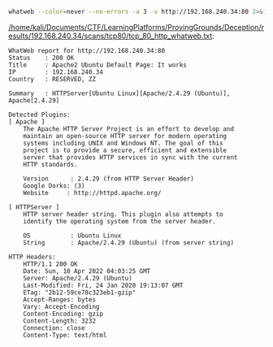 ```bash
whatweb --color=never --no-errors -a 3 -v http://192.168.240.34:80 2>&1
```

[/home/kali/Documents/CTF/LearningPlatforms/ProvingGrounds/Deception/results/192.168.240.34/scans/tcp80/tcp_80_http_whatweb.txt](file:///home/kali/Documents/CTF/LearningPlatforms/ProvingGrounds/Deception/results/192.168.240.34/scans/tcp80/tcp_80_http_whatweb.txt):

```
WhatWeb report for http://192.168.240.34:80
Status    : 200 OK
Title     : Apache2 Ubuntu Default Page: It works
IP        : 192.168.240.34
Country   : RESERVED, ZZ

Summary   : HTTPServer[Ubuntu Linux][Apache/2.4.29 (Ubuntu)], Apache[2.4.29]

Detected Plugins:
[ Apache ]
	The Apache HTTP Server Project is an effort to develop and
	maintain an open-source HTTP server for modern operating
	systems including UNIX and Windows NT. The goal of this
	project is to provide a secure, efficient and extensible
	server that provides HTTP services in sync with the current
	HTTP standards.

	Version      : 2.4.29 (from HTTP Server Header)
	Google Dorks: (3)
	Website     : http://httpd.apache.org/

[ HTTPServer ]
	HTTP server header string. This plugin also attempts to
	identify the operating system from the server header.

	OS           : Ubuntu Linux
	String       : Apache/2.4.29 (Ubuntu) (from server string)

HTTP Headers:
	HTTP/1.1 200 OK
	Date: Sun, 10 Apr 2022 04:03:25 GMT
	Server: Apache/2.4.29 (Ubuntu)
	Last-Modified: Fri, 24 Jan 2020 19:13:07 GMT
	ETag: "2b12-59ce78c323eb1-gzip"
	Accept-Ranges: bytes
	Vary: Accept-Encoding
	Content-Encoding: gzip
	Content-Length: 3232
	Connection: close
	Content-Type: text/html



```
